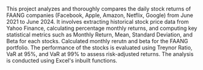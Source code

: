 This project analyzes and thoroughly compares the daily stock returns of FAANG companies (Facebook, Apple, Amazon, Netflix, Google) from June 2021 to June 2024. 
It involves extracting historical stock price data from Yahoo Finance, calculating percentage monthly returns, and computing key statistical metrics such as Monthly Return, Mean, Standard Deviation, and Beta for each stocks.
Calculated monthly rerutn and beta for the FAANG portfolio.
The performance of the stocks is evaluated using Treynor Ratio, VaR at 95%, and VaR at 99% to assess risk-adjusted returns. The analysis is conducted using Excel's inbuilt functions.
